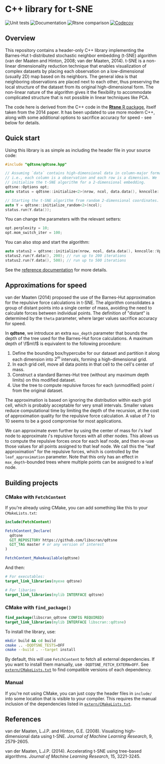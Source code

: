 # C++ library for t-SNE

![Unit tests](https://github.com/LTLA/qdtsne/actions/workflows/run-tests.yaml/badge.svg)
![Documentation](https://github.com/LTLA/qdtsne/actions/workflows/doxygenate.yaml/badge.svg)
![Rtsne comparison](https://github.com/LTLA/qdtsne/actions/workflows/compare-Rtsne.yaml/badge.svg)
[![Codecov](https://codecov.io/gh/LTLA/qdtsne/branch/master/graph/badge.svg?token=CX6G39BM7B)](https://codecov.io/gh/LTLA/qdtsne)

## Overview

This repository contains a header-only C++ library implementing the Barnes-Hut t-distributed stochastic neighbor embedding (t-SNE) algorithm (van der Maaten and Hinton, 2008; van der Maaten, 2014).
t-SNE is a non-linear dimensionality reduction technique that enables visualization of complex datasets by placing each observation on a low-dimensional (usually 2D) map based on its neighbors.
The general idea is that neighboring observations are placed next to each other, thus preserving the local structure of the dataset from its original high-dimensional form.
The non-linear nature of the algorithm gives it the flexibility to accommodate complicated structure that is not possible in linear techniques like PCA.

The code here is derived from the C++ code in the [**Rtsne** R package](https://github.com/jkrijthe/Rtsne/), itself taken from the 2014 paper.
It has been updated to use more modern C++, along with some additional options to sacrifice accuracy for speed - see below for details.

## Quick start

Using this library is as simple as including the header file in your source code:

```cpp
#include "qdtsne/qdtsne.hpp"

// Assuming `data` contains high-dimensional data in column-major format,
// i.e., each column is a observation and each row is a dimension. We 
// initialize the t-SNE algorithm for a 2-dimensional embedding.
qdtsne::Options opt;
auto status = qdtsne::initialize<2>(nrow, ncol, data.data(), knncolle::VptreeBuilder(), opt);

// Starting the t-SNE algorithm from random 2-dimensional coordinates.
auto Y = qdtsne::initialize_random<2>(ncol); 
status.run(Y.data());
```

You can change the parameters with the relevant setters:

```cpp
opt.perplexity = 10;
opt.mom_switch_iter = 100;
```

You can also stop and start the algorithm:

```cpp
auto status2 = qdtsne::initialize(nrow, ncol, data.data(), knncolle::VptreeBuilder(), opt);
status2.run(Y.data(), 200); // run up to 200 iterations
status2.run(Y.data(), 500); // run up to 500 iterations
```

See the [reference documentation](https://ltla.github.io/qdtsne/) for more details.

## Approximations for speed

van der Maaten (2014) proposed the use of the Barnes-Hut approximation for the repulsive force calculations in t-SNE.
The algorithm consolidates a group of distant points into a single center of mass, avoiding the need to calculate forces between individual points. 
The definition of "distant" is determined by the `theta` parameter, where larger values sacrifice accuracy for speed.

In **qdtsne**, we introduce an extra `max_depth` parameter that bounds the depth of the tree used for the Barnes-Hut force calculations.
A maximum depth of \f$m\f$ is equivalent to the following procedure:

1. Define the bounding box/hypercube for our dataset and partition it along each dimension into $2^m$ intervals, forming a high-dimensional grid.
2. In each grid cell, move all data points in that cell to the cell's center of mass.
3. Construct a standard Barnes-Hut tree (without any maximum depth limits) on this modified dataset.
4. Use the tree to compute repulsive forces for each (unmodified) point $i$ from the original dataset.

The approximation is based on ignoring the distribution within each grid cell, which is probably acceptable for very small intervals.
Smaller values reduce computational time by limiting the depth of the recursion, at the cost of approximation quality for the repulsive force calculation.
A value of 7 to 10 seems to be a good compromise for most applications.

We can approximate even further by using the center of mass for $i$'s leaf node to approximate $i$'s repulsive forces with all other nodes.
This allows us to compute the repulsive forces once for each leaf node, and then re-use those values for all points assigned to that leaf node.
We call this the "leaf approximation" for the repulsive forces, which is controlled by the `leaf_approximation` parameter.
Note that this only has an effect in `max_depth`-bounded trees where multiple points can be assigned to a leaf node.

## Building projects

### CMake with `FetchContent`

If you're already using CMake, you can add something like this to your `CMakeLists.txt`:

```cmake
include(FetchContent)

FetchContent_Declare(
  qdtsne 
  GIT_REPOSITORY https://github.com/libscran/qdtsne
  GIT_TAG master # or any version of interest
)

FetchContent_MakeAvailable(qdtsne)
```

And then:

```cmake
# For executables:
target_link_libraries(myexe qdtsne)

# For libaries
target_link_libraries(mylib INTERFACE qdtsne)
```

### CMake with `find_package()`

```cmake
find_package(libscran_qdtsne CONFIG REQUIRED)
target_link_libraries(mylib INTERFACE libscran::qdtsne)
```

To install the library, use:

```sh
mkdir build && cd build
cmake .. -DQDTSNE_TESTS=OFF
cmake --build . --target install
```

By default, this will use `FetchContent` to fetch all external dependencies.
If you want to install them manually, use `-DQDTSNE_FETCH_EXTERN=OFF`.
See [`extern/CMakeLists.txt`](extern/CMakeLists.txt) to find compatible versions of each dependency.

### Manual

If you're not using CMake, you can just copy the header files in `include/` into some location that is visible to your compiler.
This requires the manual inclusion of the dependencies listed in [`extern/CMakeLists.txt`](extern/CMakeLists.txt).

## References

van der Maaten, L.J.P. and Hinton, G.E. (2008). 
Visualizing high-dimensional data using t-SNE. 
_Journal of Machine Learning Research_, 9, 2579-2605.

van der Maaten, L.J.P. (2014). 
Accelerating t-SNE using tree-based algorithms. 
_Journal of Machine Learning Research_, 15, 3221-3245.

